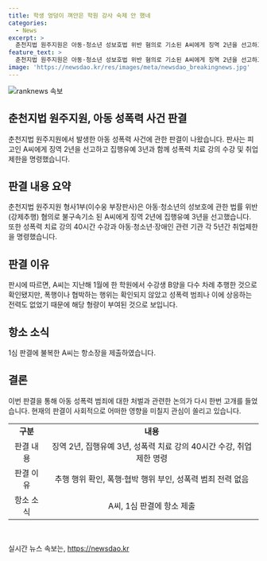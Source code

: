 ```yaml
---
title: 학생 엉덩이 껴안은 학원 강사 숙제 안 했네
categories:
  - News
excerpt: >
  춘천지법 원주지원은 아동·청소년 성보호법 위반 혐의로 기소된 A씨에게 징역 2년을 선고하고 집행유예 3년을 선정했다. A씨는 학원에서 10대 학생을 다수 차례 추행한 혐의가 있으며, 법원은 죄질이 나쁘고 피해자에게 상당한 성적 불쾌감과 정신적 충격을 주었다고 판시했다. 다만, 폭행 또는 협박 등의 유형력은 확인되지 않았고, 이전 성폭력 범죄나 벌금형을 초과한 전력이 없어 징역형을 정했다. A씨는 1심 판결에 불복하여 항소장을 제출했다.
feature_text: >
  춘천지법 원주지원은 아동·청소년 성보호법 위반 혐의로 기소된 A씨에게 징역 2년을 선고하고 집행유예 3년을 선정했다. A씨는 학원에서 10대 학생을 다수 차례 추행한 혐의가 있으며, 법원은 죄질이 나쁘고 피해자에게 상당한 성적 불쾌감과 정신적 충격을 주었다고 판시했다. 다만, 폭행 또는 협박 등의 유형력은 확인되지 않았고, 이전 성폭력 범죄나 벌금형을 초과한 전력이 없어 징역형을 정했다. A씨는 1심 판결에 불복하여 항소장을 제출했다.
image: 'https://newsdao.kr/res/images/meta/newsdao_breakingnews.jpg'
---
```


<p><img src="https://newsdao.kr/res/images/meta/newsdao_breakingnews.jpg" alt="ranknews 속보" /></p>

<h2 data-ke-size="size26">춘천지법 원주지원, 아동 성폭력 사건 판결</h2>

<p data-ke-size="size16">춘천지법 원주지원에서 발생한 아동 성폭력 사건에 관한 판결이 나왔습니다. 판사는 피고인 A씨에게 징역 2년을 선고하고 집행유예 3년과 함께 성폭력 치료 강의 수강 및 취업제한을 명령했습니다.</p>

<h2 data-ke-size="size24">판결 내용 요약</h2>

<p data-ke-size="size16">춘천지법 원주지원 형사1부(이수웅 부장판사)은 아동·청소년의 성보호에 관한 법률 위반(강제추행) 혐의로 불구속기소 된 A씨에게 징역 2년에 집행유예 3년을 선고했습니다. 또한 성폭력 치료 강의 40시간 수강과 아동·청소년·장애인 관련 기관 각 5년간 취업제한을 명령했습니다.</p>

<h2 data-ke-size="size24">판결 이유</h2>

<p data-ke-size="size16">판시에 따르면, A씨는 지난해 1월에 한 학원에서 수강생 B양을 다수 차례 추행한 것으로 확인됐지만, 폭행이나 협박하는 행위는 확인되지 않았고 성폭력 범죄나 이에 상응하는 전력도 없었기 때문에 해당 형량이 부여된 것으로 보입니다.</p>

<h2 data-ke-size="size24">항소 소식</h2>

<p data-ke-size="size16">1심 판결에 불복한 A씨는 항소장을 제출하였습니다.</p>

<h2 data-ke-size="size24">결론</h2>

<p data-ke-size="size16">이번 판결을 통해 아동 성폭력 범죄에 대한 처벌과 관련한 논의가 다시 한번 고개를 들었습니다. 현재의 판결이 사회적으로 어떠한 영향을 미칠지 관심이 쏠리고 있습니다.</p>

<table>
  <tr>
    <td style="text-align: center; height: 17px;"><b>구분</b></td>
    <td style="text-align: center; height: 17px;"><b>내용</b></td>
  </tr>
  <tr>
    <td style="text-align: center; height: 17px;">판결 내용</td>
    <td style="text-align: center; height: 17px;">징역 2년, 집행유예 3년, 성폭력 치료 강의 40시간 수강, 취업제한 명령</td>
  </tr>
  <tr>
    <td style="text-align: center; height: 17px;">판결 이유</td>
    <td style="text-align: center; height: 17px;">추행 행위 확인, 폭행·협박 행위 부인, 성폭력 범죄 전력 없음</td>
  </tr>
  <tr>
    <td style="text-align: center; height: 17px;">항소 소식</td>
    <td style="text-align: center; height: 17px;">A씨, 1심 판결에 항소 제출</td>
  </tr>
</table>

<p data-ke-size="size16">&nbsp;</p>
실시간 뉴스 속보는, <a href="https://newsdao.kr" rel="dofollow">https://newsdao.kr</a>


